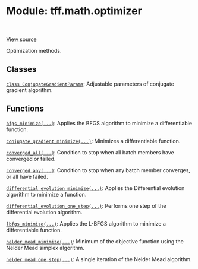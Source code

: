 <div itemscope itemtype="http://developers.google.com/ReferenceObject">
<meta itemprop="name" content="tff.math.optimizer" />
<meta itemprop="path" content="Stable" />
</div>

# Module: tff.math.optimizer

<!-- Insert buttons and diff -->

<table class="tfo-notebook-buttons tfo-api" align="left">
</table>

<a target="_blank" href="https://github.com/google/tf-quant-finance/blob/master/tf_quant_finance/math/optimizer/__init__.py">View source</a>



Optimization methods.



## Classes

[`class ConjugateGradientParams`](../../tff/math/optimizer/ConjugateGradientParams.md): Adjustable parameters of conjugate gradient algorithm.

## Functions

[`bfgs_minimize(...)`](../../tff/math/optimizer/bfgs_minimize.md): Applies the BFGS algorithm to minimize a differentiable function.

[`conjugate_gradient_minimize(...)`](../../tff/math/optimizer/conjugate_gradient_minimize.md): Minimizes a differentiable function.

[`converged_all(...)`](../../tff/math/optimizer/converged_all.md): Condition to stop when all batch members have converged or failed.

[`converged_any(...)`](../../tff/math/optimizer/converged_any.md): Condition to stop when any batch member converges, or all have failed.

[`differential_evolution_minimize(...)`](../../tff/math/optimizer/differential_evolution_minimize.md): Applies the Differential evolution algorithm to minimize a function.

[`differential_evolution_one_step(...)`](../../tff/math/optimizer/differential_evolution_one_step.md): Performs one step of the differential evolution algorithm.

[`lbfgs_minimize(...)`](../../tff/math/optimizer/lbfgs_minimize.md): Applies the L-BFGS algorithm to minimize a differentiable function.

[`nelder_mead_minimize(...)`](../../tff/math/optimizer/nelder_mead_minimize.md): Minimum of the objective function using the Nelder Mead simplex algorithm.

[`nelder_mead_one_step(...)`](../../tff/math/optimizer/nelder_mead_one_step.md): A single iteration of the Nelder Mead algorithm.

